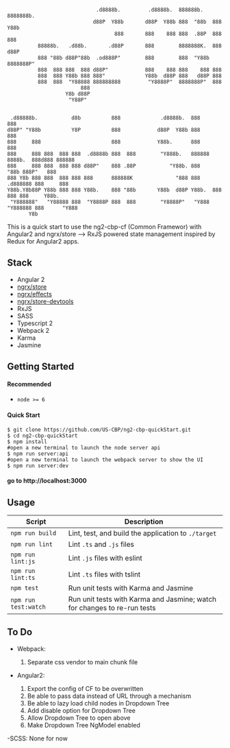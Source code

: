                                                                                                        
                                 .d8888b.         .d8888b.  888888b.   8888888b.                       
                                d88P  Y88b       d88P  Y88b 888  "88b  888   Y88b                      
                                       888       888    888 888  .88P  888    888                      
              88888b.   .d88b.       .d88P       888        8888888K.  888   d88P                      
              888 "88b d88P"88b  .od888P"        888        888  "Y88b 8888888P"                       
              888  888 888  888 d88P"            888    888 888    888 888                             
              888  888 Y88b 888 888"             Y88b  d88P 888   d88P 888                             
              888  888  "Y88888 888888888         "Y8888P"  8888888P"  888                             
                            888                                                                        
                       Y8b d88P                                                                        
                        "Y88P"                                                                         
                                                                                                       
                                                                                                       
     .d88888b.           d8b          888             .d8888b.  888                     888            
    d88P" "Y88b          Y8P          888            d88P  Y88b 888                     888            
    888     888                       888            Y88b.      888                     888            
    888     888 888  888 888  .d8888b 888  888        "Y888b.   888888  8888b.  888d888 888888         
    888     888 888  888 888 d88P"    888 .88P           "Y88b. 888        "88b 888P"   888            
    888 Y8b 888 888  888 888 888      888888K              "888 888    .d888888 888     888            
    Y88b.Y8b88P Y88b 888 888 Y88b.    888 "88b       Y88b  d88P Y88b.  888  888 888     Y88b.          
     "Y888888"   "Y88888 888  "Y8888P 888  888        "Y8888P"   "Y888 "Y888888 888      "Y888         
           Y8b                                                                                         
                                                                                                       
                                                                                                       

This is a quick start to use the ng2-cbp-cf (Common Framewor) with Angular2 and ngrx/store
--> RxJS powered state management inspired by Redux for Angular2 apps.


Stack
-----

- Angular 2
- [ngrx/store](https://github.com/ngrx/store)
- [ngrx/effects](https://github.com/ngrx/effects)
- [ngrx/store-devtools](https://github.com/ngrx/store-devtools)
- RxJS
- SASS
- Typescript 2
- Webpack 2
- Karma
- Jasmine


Getting Started
---------------

#### Recommended
- `node >= 6`

#### Quick Start
```shell
$ git clone https://github.com/US-CBP/ng2-cbp-quickStart.git
$ cd ng2-cbp-quickStart
$ npm install
#open a new terminal to launch the node server api
$ npm run server:api
#open a new terminal to launch the webpack server to show the UI
$ npm run server:dev
```
#### go to http://localhost:3000

Usage
-----

|Script|Description|
|---|---|
|`npm run build`|Lint, test, and build the application to `./target`|
|`npm run lint`|Lint `.ts` and `.js` files|
|`npm run lint:js`|Lint `.js` files with eslint|
|`npm run lint:ts`|Lint `.ts` files with tslint|
|`npm test`|Run unit tests with Karma and Jasmine|
|`npm run test:watch`|Run unit tests with Karma and Jasmine; watch for changes to re-run tests|


To Do
-----
- Webpack:
    1. Separate css vendor to main chunk file

- Angular2:
    1. Export the config of CF to be overwritten
    2. Be able to pass data instead of URL through a mechanism
    3. Be able to lazy load child nodes in Dropdown Tree
    4. Add disable option for Dropdown Tree
    5. Allow Dropdown Tree to open above
    6. Make Dropdown Tree NgModel enabled

-SCSS:
    None for now
